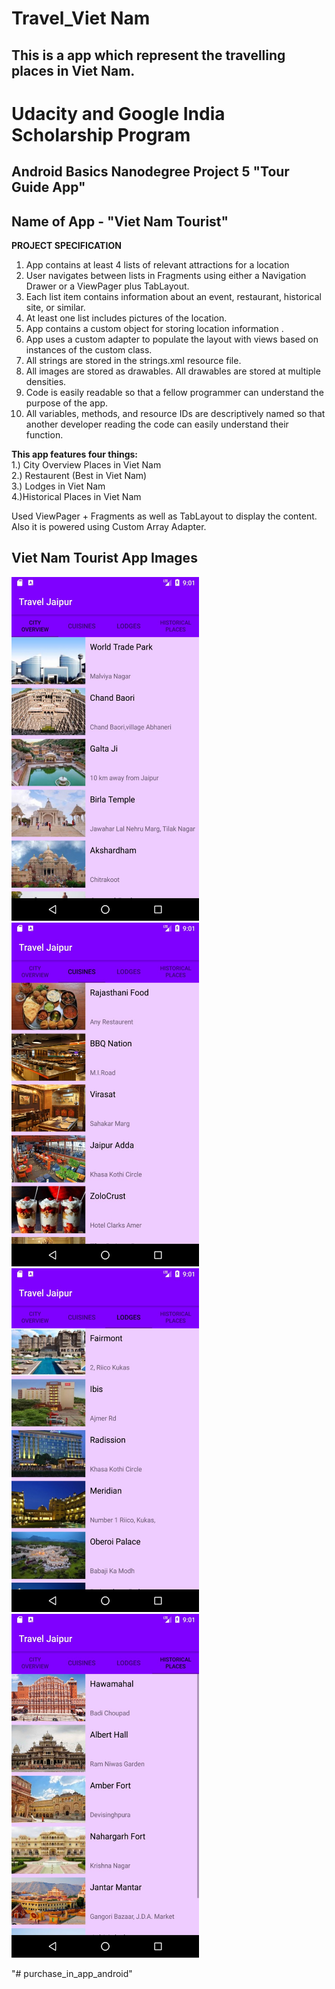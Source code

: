 # Travel_Viet Nam

## This is a app which represent the travelling places in Viet Nam.

# Udacity and Google India Scholarship Program

## Android Basics Nanodegree Project 5 "Tour Guide App"

## Name of App - "Viet Nam Tourist"

<b>PROJECT SPECIFICATION</b>

1. App contains at least 4 lists of relevant attractions for a location
2. User navigates between lists in Fragments using either a Navigation Drawer or a ViewPager plus
   TabLayout.
3. Each list item contains information about an event, restaurant, historical site, or similar.
4. At least one list includes pictures of the location.
5. App contains a custom object for storing location information .
6. App uses a custom adapter to populate the layout with views based on instances of the custom
   class.
7. All strings are stored in the strings.xml resource file.
8. All images are stored as drawables. All drawables are stored at multiple densities.
9. Code is easily readable so that a fellow programmer can understand the purpose of the app.
10. All variables, methods, and resource IDs are descriptively named so that another developer
    reading the code can easily understand their function.

<b>This app features four things:</b> <br>
1.) City Overview Places in Viet Nam <br>
2.) Restaurent (Best in Viet Nam) <br>
3.) Lodges in Viet Nam <br>
4.)Historical Places in Viet Nam <br>

Used ViewPager + Fragments as well as TabLayout to display the content. Also it is powered using
Custom Array Adapter.

## Viet Nam Tourist App Images

<img src = "1.jpeg" width="300px" height="550px" >
<img src = "2.jpeg" width="300px" height="550px"><br>
<img src = "3.jpeg" width="300px" height="550px" > 
<img src = "4.jpeg" width="300px" height="550px" >

"# purchase_in_app_android" 
